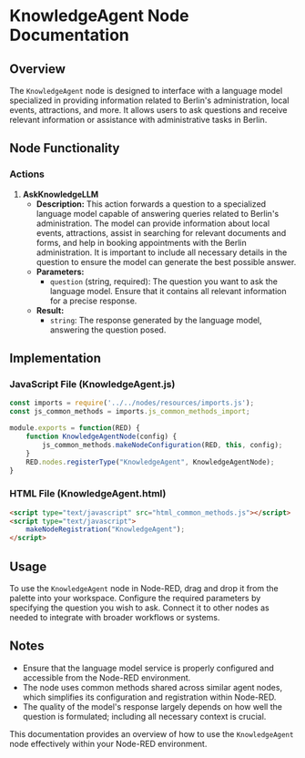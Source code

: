 
# KnowledgeAgent Node Documentation

## Overview

The `KnowledgeAgent` node is designed to interface with a language model specialized in providing information related to Berlin's administration, local events, attractions, and more. It allows users to ask questions and receive relevant information or assistance with administrative tasks in Berlin.

## Node Functionality

### Actions

1. **AskKnowledgeLLM**
   - **Description:** This action forwards a question to a specialized language model capable of answering queries related to Berlin's administration. The model can provide information about local events, attractions, assist in searching for relevant documents and forms, and help in booking appointments with the Berlin administration. It is important to include all necessary details in the question to ensure the model can generate the best possible answer.
   - **Parameters:**
     - `question` (string, required): The question you want to ask the language model. Ensure that it contains all relevant information for a precise response.
   - **Result:**
     - `string`: The response generated by the language model, answering the question posed.

## Implementation

### JavaScript File (KnowledgeAgent.js)

```javascript
const imports = require('../../nodes/resources/imports.js');
const js_common_methods = imports.js_common_methods_import;

module.exports = function(RED) {
    function KnowledgeAgentNode(config) {
        js_common_methods.makeNodeConfiguration(RED, this, config);
    }
    RED.nodes.registerType("KnowledgeAgent", KnowledgeAgentNode);
}
```

### HTML File (KnowledgeAgent.html)

```html
<script type="text/javascript" src="html_common_methods.js"></script>
<script type="text/javascript">
    makeNodeRegistration("KnowledgeAgent");
</script>
```

## Usage

To use the `KnowledgeAgent` node in Node-RED, drag and drop it from the palette into your workspace. Configure the required parameters by specifying the question you wish to ask. Connect it to other nodes as needed to integrate with broader workflows or systems.

## Notes

- Ensure that the language model service is properly configured and accessible from the Node-RED environment.
- The node uses common methods shared across similar agent nodes, which simplifies its configuration and registration within Node-RED.
- The quality of the model's response largely depends on how well the question is formulated; including all necessary context is crucial.

This documentation provides an overview of how to use the `KnowledgeAgent` node effectively within your Node-RED environment.
